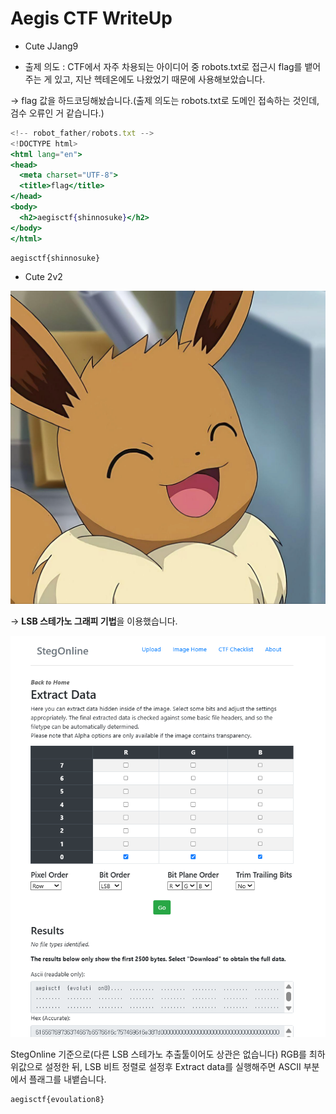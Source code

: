 # Aegis CTF WriteUp

- Cute JJang9

- 출제 의도 :  CTF에서 자주 차용되는 아이디어 중 robots.txt로 접근시 flag를 뱉어주는 게 있고, 지난 헥테온에도 나왔었기 때문에 사용해보았습니다.

→ flag 값을 하드코딩해놨습니다.(출제 의도는 robots.txt로 도메인 접속하는 것인데, 검수 오류인 거 같습니다.)

```jsx
<!-- robot_father/robots.txt -->
<!DOCTYPE html>
<html lang="en">
<head>
  <meta charset="UTF-8">
  <title>flag</title>
</head>
<body>
  <h2>aegisctf{shinnosuke}</h2>
</body>
</html>
```

```jsx
aegisctf{shinnosuke}
```

- Cute 2v2

![KakaoTalk_20250528_153710480.png](KakaoTalk_20250528_153710480.png)

→ **LSB 스테가노 그래피 기법**을 이용했습니다. 

![image.png](image.png)

StegOnline 기준으로(다른 LSB 스테가노 추출툴이어도 상관은 없습니다) RGB를 최하위값으로 설정한 뒤, LSB 비트 정렬로 설정후 Extract data를 실행해주면 ASCII 부분에서 플래그를 내뱉습니다.

```jsx
aegisctf{evoulation8}
```
